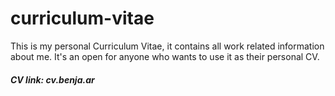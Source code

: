 # curriculum-vitae
This is my personal Curriculum Vitae, it contains all work related information about me. It's an open for anyone who wants to use it as their personal CV.

##### CV link: cv.benja.ar
